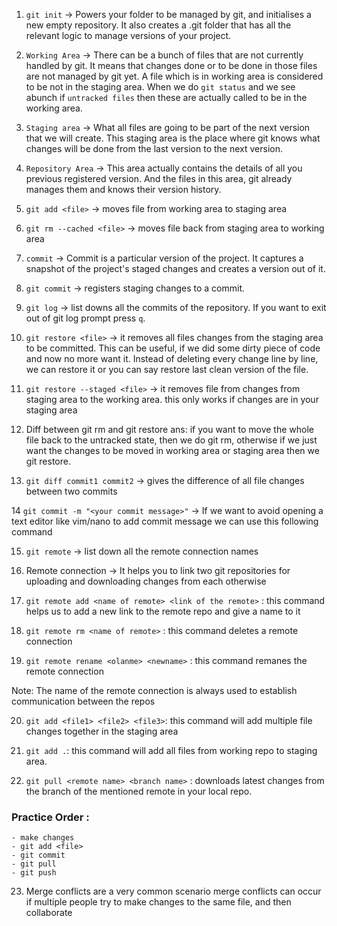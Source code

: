 1. `git init` -> Powers your folder to be managed by git, and initialises a new empty 
repository. It also creates a .git folder that has all the relevant logic to manage
versions of your project.


2. `Working Area` -> There can be a bunch of files that are not currently handled by git. 
It means that changes done or to be done in those files are not managed by git yet. A file 
which is in working area is considered to be not in the staging area. When we do `git status`
and we see abunch if `untracked files` then these are actually called to be in the working area.

3. `Staging area` -> What all files are going to be part of the next version that we will create.
This staging area is the place where git knows what changes will be done from the last version to
the next version.

4. `Repository Area` -> This area actually contains the details of all you previous registered version. 
And the files in this area, git already manages them and knows their version history. 


5. `git add <file>` -> moves file from working area to staging area

6. `git rm --cached <file>` -> moves file back from staging area to working area

7. `commit` -> Commit is a particular version of the project. It captures a snapshot of the project's staged
changes and creates a version out of it. 

8. `git commit` -> registers staging changes to a commit.

9. `git log` -> list downs all the commits of the repository. If you want to exit out of git log prompt
press `q`.

10. `git restore <file>` -> it removes all files changes from the staging area to be committed. This can
be useful, if we did some dirty piece of code and now no more want it. Instead of deleting every change 
line by line, we can restore it or you can say restore last clean version of the file. 

11. `git restore --staged <file>` -> it removes file from changes from staging area to the working area.
this only works if changes are in your staging area

12. Diff between git rm and git restore
ans: if you want to move the whole file back to the untracked state, then we do git rm, otherwise if we 
just want the changes to be moved in working area or staging area then we git restore.

13. `git diff commit1 commit2` -> gives the difference of all file changes between two commits

14 `git commit -m "<your commit message>"` -> If we want to avoid opening a text editor like vim/nano to 
add commit message we can use this following command

15. `git remote` -> list down all the remote connection names

16. Remote connection -> It helps you to link two git repositories for uploading and downloading changes
from each otherwise

17. `git remote add <name of remote> <link of the remote>` : this command helps us to add a new link to the
remote repo and give a name to it

18.  `git remote rm <name of remote>` : this command deletes a remote connection

19.  `git remote rename <olanme> <newname>` : this command remanes the remote connection

Note: The name of the remote connection is always used to establish communication between the repos

20. `git add <file1> <file2> <file3>`: this command will add multiple file changes together in the
staging area

21. `git add .`: this command will add all files from working repo to staging area.

22. `git pull <remote name> <branch name>` : downloads latest changes from the branch of the mentioned remote in your local repo.

### Practice Order :

    - make changes
    - git add <file>
    - git commit 
    - git pull
    - git push 


23. Merge conflicts are a very common scenario
    merge conflicts can occur if multiple people try to make changes to the same file, and then collaborate 
